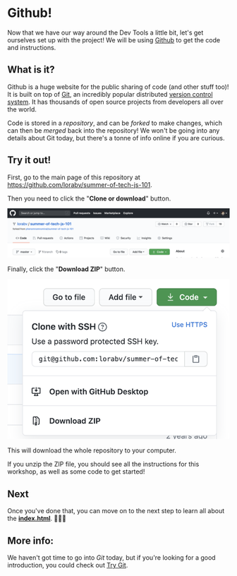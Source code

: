# Github!

Now that we have our way around the Dev Tools a little bit, let's get ourselves set up with the project! We will be using [Github](https://github.com) to get the code and instructions.

## What is it?

Github is a huge website for the public sharing of code (and other stuff too)! It is built on top of [Git](https://git-scm.com/), an incredibly popular distributed [version control system](https://en.wikipedia.org/wiki/Version_control). It has thousands of open source projects from developers all over the world.

Code is stored in a *repository*, and can be *forked* to make changes, which can then be *merged* back into the repository! We won't be going into any details about Git today, but there's a tonne of info online if you are curious.

## Try it out!

First, go to the main page of this repository at https://github.com/lorabv/summer-of-tech-js-101.

Then you need to click the "**Clone or download**" button.

![Image showing the "Clone or download" button ](../images/clone-or-download.png)

Finally, click the "**Download ZIP**" button.

![Image showing the "Download ZIP" button](../images/download-zip.png)

This will download the whole repository to your computer.

If you unzip the ZIP file, you should see all the instructions for this workshop, as well as some code to get started!

## Next

Once you've done that, you can move on to the next step to learn all about the  [**index.html**](./03%20-%20index.html.md). 👏👏👏

## More info:

We haven't got time to go into *Git* today, but if you're looking for a good introduction, you could check out [Try Git](https://try.github.io/levels/1/challenges/1).
